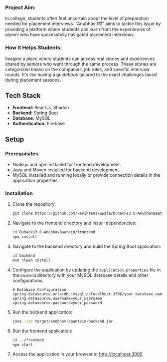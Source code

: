 ### Project Aim:
In college, students often feel uncertain about the level of preparation needed for placement interviews. "Anubhav बांटें" aims to tackle this issue by providing a platform where students can learn from the experiences of alumni who have successfully navigated placement interviews.

### How It Helps Students:
Imagine a place where students can access real stories and experiences shared by seniors who went through the same process. These stories are categorized based on the companies, job roles, and specific interview rounds. It's like having a guidebook tailored to the exact challenges faced during placement seasons.


## Tech Stack

- **Frontend:** React.js, Shadcn
- **Backend:** Spring Boot
- **Database:** MySQL
- **Authentication:** Firebase

## Setup

### Prerequisites

- Node.js and npm installed for frontend development.
- Java and Maven installed for backend development.
- MySQL installed and running locally or provide connection details in the application properties.

### Installation

1. Clone the repository:

   ```bash
   git clone https://github.com/kevintamakuwala/Duhacks3.0-AnubhavBaatein.git
   ```

2. Navigate to the frontend directory and install dependencies:

   ```bash
   cd Duhacks3.0-AnubhavBaatein/frontend
   npm install
   ```

3. Navigate to the backend directory and build the Spring Boot application:

   ```bash
   cd backend
   mvn clean install
   ```

4. Configure the application by updating the `application.properties` file in the `backend` directory with your MySQL database details and other configurations.

   ```properties
   # Database Configuration
   spring.datasource.url=jdbc:mysql://localhost:3306/your_database_name
   spring.datasource.username=your_username
   spring.datasource.password=your_password
   ```

5. Run the backend application:

   ```bash
   java -jar target/anubhav-baantein-backend.jar
   ```

6. Run the frontend application:

   ```bash
   cd ../frontend
   npm start
   ```

7. Access the application in your browser at [http://localhost:3000](http://localhost:3000).
